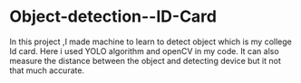 # Object-detection--ID-Card
In this project ,I made machine to learn to detect object which is my college Id card. Here i used YOLO algorithm and openCV in my code. It can also measure the distance between the object and detecting device but it not that much accurate.
